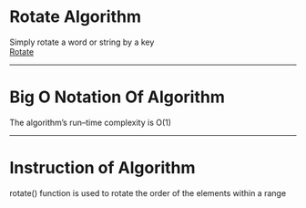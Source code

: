 # Rotate Algorithm
Simply rotate a word or string by a key<br>
[Rotate](./rotate.py)

---
# Big O Notation Of Algorithm
The algorithm’s run–time complexity is O(1)

---
# Instruction of Algorithm
rotate() function is used to rotate the order of the elements
within a range